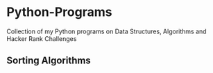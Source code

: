# Python-Programs
Collection of my Python programs on Data Structures, Algorithms and Hacker Rank Challenges

## Sorting Algorithms

